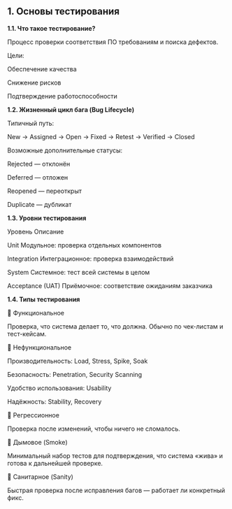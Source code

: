 ## 1. Основы тестирования

**1.1. Что такое тестирование?**

Процесс проверки соответствия ПО требованиям и поиска дефектов.

Цели:

Обеспечение качества

Снижение рисков

Подтверждение работоспособности

**1.2. Жизненный цикл бага (Bug Lifecycle)**

Типичный путь:

New → Assigned → Open → Fixed → Retest → Verified → Closed

Возможные дополнительные статусы:

Rejected — отклонён

Deferred — отложен

Reopened — переоткрыт

Duplicate — дубликат

**1.3. Уровни тестирования**

Уровень           Описание

Unit              Модульное: проверка отдельных компонентов

Integration       Интеграционное: проверка взаимодействий

System            Системное: тест всей системы в целом

Acceptance (UAT)  Приёмочное: соответствие ожиданиям заказчика

**1.4. Типы тестирования**

🔹 Функциональное

Проверка, что система делает то, что должна. Обычно по чек-листам и тест-кейсам.

🔹 Нефункциональное

Производительность: Load, Stress, Spike, Soak

Безопасность: Penetration, Security Scanning

Удобство использования: Usability

Надёжность: Stability, Recovery

🔹 Регрессионное

Проверка после изменений, чтобы ничего не сломалось.

🔹 Дымовое (Smoke)

Минимальный набор тестов для подтверждения, что система «жива» и готова к дальнейшей проверке.

🔹 Санитарное (Sanity)

Быстрая проверка после исправления багов — работает ли конкретный фикс.
